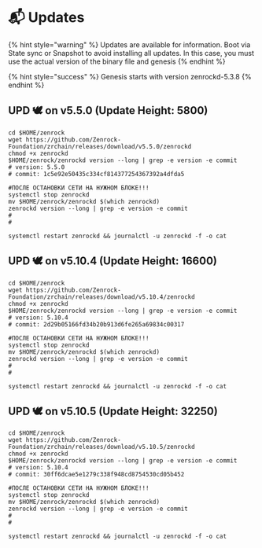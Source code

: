 # 📬 Updates

{% hint style="warning" %}
Updates are available for information. Boot via State sync or Snapshot to avoid installing all updates. In this case, you must use the actual version of the binary file and genesis
{% endhint %}

{% hint style="success" %}
Genesis starts with version zenrockd-5.3.8
{% endhint %}

## UPD 🕊 on v5.5.0 (Update Height: 5800)

```shell
cd $HOME/zenrock
wget https://github.com/Zenrock-Foundation/zrchain/releases/download/v5.5.0/zenrockd
chmod +x zenrockd
$HOME/zenrock/zenrockd version --long | grep -e version -e commit
# version: 5.5.0
# commit: 1c5e92e50435c334cf814377254367392a4dfda5

#ПОСЛЕ ОСТАНОВКИ СЕТИ НА НУЖНОМ БЛОКЕ!!!
systemctl stop zenrockd
mv $HOME/zenrock/zenrockd $(which zenrockd)
zenrockd version --long | grep -e version -e commit
#
#

systemctl restart zenrockd && journalctl -u zenrockd -f -o cat
```

## UPD 🕊 on v5.10.4 (Update Height: 16600)

```shell
cd $HOME/zenrock
wget https://github.com/Zenrock-Foundation/zrchain/releases/download/v5.10.4/zenrockd
chmod +x zenrockd
$HOME/zenrock/zenrockd version --long | grep -e version -e commit
# version: 5.10.4
# commit: 2d29b05166fd34b20b913d6fe265a69834c00317

#ПОСЛЕ ОСТАНОВКИ СЕТИ НА НУЖНОМ БЛОКЕ!!!
systemctl stop zenrockd
mv $HOME/zenrock/zenrockd $(which zenrockd)
zenrockd version --long | grep -e version -e commit
#
#

systemctl restart zenrockd && journalctl -u zenrockd -f -o cat
```

## UPD 🕊 on v5.10.5 (Update Height: 32250)

```shell
cd $HOME/zenrock
wget https://github.com/Zenrock-Foundation/zrchain/releases/download/v5.10.5/zenrockd
chmod +x zenrockd
$HOME/zenrock/zenrockd version --long | grep -e version -e commit
# version: 5.10.4
# commit: 30ff6dcae5e1279c338f948cd8754530cd05b452

#ПОСЛЕ ОСТАНОВКИ СЕТИ НА НУЖНОМ БЛОКЕ!!!
systemctl stop zenrockd
mv $HOME/zenrock/zenrockd $(which zenrockd)
zenrockd version --long | grep -e version -e commit
#
#

systemctl restart zenrockd && journalctl -u zenrockd -f -o cat
```
